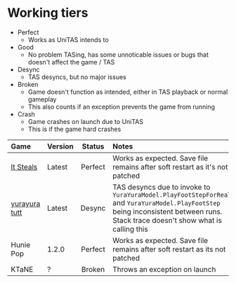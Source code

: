 # Working tiers
- Perfect
  - Works as UniTAS intends to
- Good
  - No problem TASing, has some unnoticable issues or bugs that doesn't affect the game / TAS
- Desync
  - TAS desyncs, but no major issues
- Broken
  - Game doesn't function as intended, either in TAS playback or normal gameplay
  - This also counts if an exception prevents the game from running
- Crash
  - Game crashes on launch due to UniTAS
  - This is if the game hard crashes

| Game            | Version | Status  | Notes                                                                                                                                                                            |
|:--------------- |:------- |:-------:|:-------------------------------------------------------------------------------------------------------------------------------------------------------------------------------- |
| [It Steals]     | Latest  | Perfect | Works as expected. Save file remains after soft restart as it's not patched                                                                                                      |
| [yurayura tutt] | Latest  | Desync  | TAS desyncs due to invoke to `YuraYuraModel.PlayFootStepForReal` and `YuraYuraModel.PlayFootStep` being inconsistent between runs. Stack trace doesn't show what is calling this |
| Hunie Pop       | 1.2.0   | Perfect | Works as expected. Save file remains after soft restart as its not patched                                                                                                       |
| KTaNE           | ?       | Broken  | Throws an exception on launch                                                                                                                                                    |

[It Steals]: https://store.steampowered.com/app/1349060/It_Steals/
[yurayura tutt]: https://cornflowerblue.itch.io/yurayura-tidying-up-the-tilting-tower
